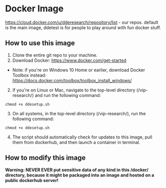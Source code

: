 # Docker Image

https://cloud.docker.com/u/dderesearch/repository/list - our repos. default is the main image, ddetest is for people to play around with fun docker stuff.

## How to use this image

1. Clone the entire git repo to your machine.
2. Download Docker: https://www.docker.com/get-started
  * Note: if you're on Windows 10 Home or earlier, download Docker Toolbox instead: https://docs.docker.com/toolbox/toolbox_install_windows/
2. If you're on Linux or Mac, navigate to the top-level directory (/vip-research/) and run the following command:
```shell
chmod +x ddesetup.sh
```
3. On all systems, in the top-level directory (/vip-research/), run the following command:
```shell
chmod +x ddesetup.sh
```
4. The script should automatically check for updates to this image, pull them from dockerhub, and then launch a container in terminal.

## How to modify this image

**Warning: NEVER EVER put sensitive data of any kind in this /docker/ directory, because it might be packaged into an image and hosted on a public dockerhub server!**
